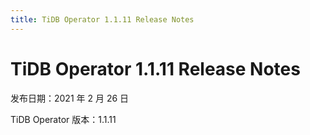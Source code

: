 ```yaml
---
title: TiDB Operator 1.1.11 Release Notes
---
```


# TiDB Operator 1.1.11 Release Notes

发布日期：2021 年 2 月 26 日

TiDB Operator 版本：1.1.11
